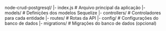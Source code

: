 node-crud-postgresql/
  |- index.js           # Arquivo principal da aplicação
  |- models/            # Definições dos modelos Sequelize
  |- controllers/       # Controladores para cada entidade
  |- routes/            # Rotas da API
  |- config/            # Configurações do banco de dados
  |- migrations/        # Migrações do banco de dados (opcional)
